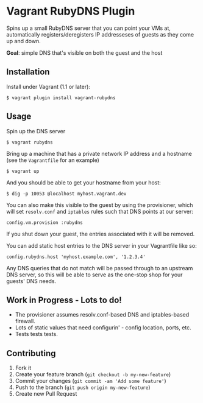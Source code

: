 # Vagrant RubyDNS Plugin

Spins up a small RubyDNS server that you can point your VMs at, automatically
registers/deregisters IP addresseses of guests as they come up and down.

**Goal**: simple DNS that's visible on both the guest and the host

## Installation

Install under Vagrant (1.1 or later):

    $ vagrant plugin install vagrant-rubydns

## Usage

Spin up the DNS server

    $ vagrant rubydns

Bring up a machine that has a private network IP address and a hostname (see the `Vagrantfile` for an example) 

    $ vagrant up

And you should be able to get your hostname from your host:

    $ dig -p 10053 @localhost myhost.vagrant.dev

You can also make this visible to the guest by using the provisioner, which will set `resolv.conf` and `iptables` rules such that DNS points at our server:

    config.vm.provision :rubydns 

If you shut down your guest, the entries associated with it will be removed.

You can add static host entries to the DNS server in your Vagrantfile like so:

    config.rubydns.host 'myhost.example.com', '1.2.3.4'

Any DNS queries that do not match will be passed through to an upstream DNS server, so this will be able to serve as the one-stop shop for your guests' DNS needs.

## Work in Progress - Lots to do!

* The provisioner assumes resolv.conf-based DNS and iptables-based firewall.
* Lots of static values that need configurin' - config location, ports, etc.
* Tests tests tests.

## Contributing

1. Fork it
2. Create your feature branch (`git checkout -b my-new-feature`)
3. Commit your changes (`git commit -am 'Add some feature'`)
4. Push to the branch (`git push origin my-new-feature`)
5. Create new Pull Request
